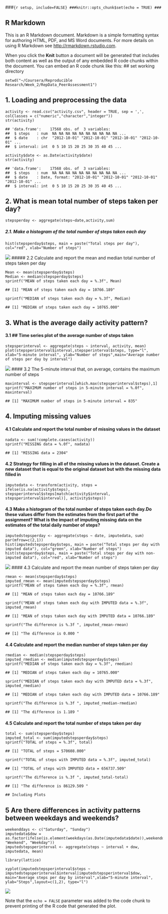 \###`{r setup, include=FALSE} ###knitr::opts_chunk$set(echo = TRUE) ###`

## R Markdown

This is an R Markdown document. Markdown is a simple formatting syntax
for authoring HTML, PDF, and MS Word documents. For more details on
using R Markdown see <http://rmarkdown.rstudio.com>.

When you click the **Knit** button a document will be generated that
includes both content as well as the output of any embedded R code
chunks within the document. You can embed an R code chunk like this: \##
set working directory

    setwd("~/Coursera/Reproducible Research/Week_2/RepData_PeerAssessment1")

## 1. Loading and preprocessing the data

    activity <- read.csv("activity.csv", header = TRUE, sep = ',', colClasses = c("numeric","character","integer"))
    str(activity)

    ## 'data.frame':    17568 obs. of  3 variables:
    ##  $ steps   : num  NA NA NA NA NA NA NA NA NA NA ...
    ##  $ date    : chr  "2012-10-01" "2012-10-01" "2012-10-01" "2012-10-01" ...
    ##  $ interval: int  0 5 10 15 20 25 30 35 40 45 ...

    activity$date <- as.Date(activity$date)
    str(activity)

    ## 'data.frame':    17568 obs. of  3 variables:
    ##  $ steps   : num  NA NA NA NA NA NA NA NA NA NA ...
    ##  $ date    : Date, format: "2012-10-01" "2012-10-01" "2012-10-01" "2012-10-01" ...
    ##  $ interval: int  0 5 10 15 20 25 30 35 40 45 ...

## 2. What is mean total number of steps taken per day?

    stepsperday <- aggregate(steps~date,activity,sum)

##### 2.1. Make a histogram of the total number of steps taken each day

    hist(stepsperday$steps, main = paste("Total steps per day"), col="red", xlab="Number of steps")

![](PA1_template_files/figure-markdown_strict/unnamed-chunk-4-1.png)
\##### 2.2 Calculate and report the mean and median total number of
steps taken per day

    Mean <- mean(stepsperday$steps)
    Median <- median(stepsperday$steps)
    sprintf("MEAN of steps taken each day = %.3f", Mean)

    ## [1] "MEAN of steps taken each day = 10766.189"

    sprintf("MEDIAN of steps taken each day = %.3f", Median)

    ## [1] "MEDIAN of steps taken each day = 10765.000"

## 3. What is the average daily activity pattern?

#### 3.1 \## Time series plot of the average number of steps taken

    stepsperinterval <- aggregate(steps ~ interval, activity, mean)
    plot(stepsperinterval$interval,stepsperinterval$steps, type="l", xlab="5-minute interval", ylab="Number of steps",main="Average number of steps per day by interval")

![](PA1_template_files/figure-markdown_strict/unnamed-chunk-6-1.png)
\#### 3.2 The 5-minute interval that, on average, contains the maximum
number of steps

    maxinterval <- stepsperinterval[which.max(stepsperinterval$steps),1]
    sprintf("MAXIMUM number of steps in 5-minute interval = %.0f", maxinterval)

    ## [1] "MAXIMUM number of steps in 5-minute interval = 835"

## 4. Imputing missing values

#### 4.1 Calculate and report the total number of missing values in the dataset

    nadata <- sum(!complete.cases(activity))
    sprintf("MISSING data = %.0f", nadata)

    ## [1] "MISSING data = 2304"

#### 4.2 Strategy for filling in all of the missing values in the dataset. Create a new dataset that is equal to the original dataset but with the missing data filled in

    imputedata <- transform(activity, steps = ifelse(is.na(activity$steps), stepsperinterval$steps[match(activity$interval, stepsperinterval$interval)], activity$steps))

#### 4.3 Make a histogram of the total number of steps taken each day.Do these values differ from the estimates from the first part of the assignment? What is the impact of imputing missing data on the estimates of the total daily number of steps?

    imputedstepsperday <- aggregate(steps ~ date, imputedata, sum)
    par(mfrow=c(2,1))
    hist(imputedstepsperday$steps, main = paste("Total steps per day with imputed data"), col="green", xlab="Number of steps")
    hist(stepsperday$steps, main = paste("Total steps per day with non-imputed data"), col="red", xlab="Number of steps")

![](PA1_template_files/figure-markdown_strict/unnamed-chunk-10-1.png)
\#### 4.3 Calculate and report the mean number of steps taken per day

    rmean <- mean(stepsperday$steps)
    imputed_rmean <- mean(imputedstepsperday$steps)
    sprintf("MEAN of steps taken each day = %.3f", rmean)

    ## [1] "MEAN of steps taken each day = 10766.189"

    sprintf("MEAN of steps taken each day with IMPUTED data = %.3f", imputed_rmean)

    ## [1] "MEAN of steps taken each day with IMPUTED data = 10766.189"

    sprintf("The difference is %.3f ", imputed_rmean-rmean)

    ## [1] "The difference is 0.000 "

#### 4.4 Calculate and report the median number of steps taken per day

    rmedian <- median(stepsperday$steps)
    imputed_rmedian <- median(imputedstepsperday$steps)
    sprintf("MEDIAN of steps taken each day = %.3f", rmedian)

    ## [1] "MEDIAN of steps taken each day = 10765.000"

    sprintf("MEDIAN of steps taken each day with IMPUTED data = %.3f", imputed_rmedian)

    ## [1] "MEDIAN of steps taken each day with IMPUTED data = 10766.189"

    sprintf("The difference is %.3f ", imputed_rmedian-rmedian)

    ## [1] "The difference is 1.189 "

#### 4.5 Calculate and report the total number of steps taken per day

    total <- sum(stepsperday$steps)
    imputed_total <- sum(imputedstepsperday$steps)
    sprintf("TOTAL of steps = %.3f", total)

    ## [1] "TOTAL of steps = 570608.000"

    sprintf("TOTAL of steps with IMPUTED data = %.3f", imputed_total)

    ## [1] "TOTAL of steps with IMPUTED data = 656737.509"

    sprintf("The difference is %.3f ", imputed_total-total)

    ## [1] "The difference is 86129.509 "

    ## Including Plots

## 5 Are there differences in activity patterns between weekdays and weekends?

    weekenddays <- c("Saturday", "Sunday")
    imputedata$dow = as.factor(ifelse(is.element(weekdays(as.Date(imputedata$date)),weekenddays), "Weekend", "Weekday"))
    imputedstepsperinterval <- aggregate(steps ~ interval + dow, imputedata, mean)

    library(lattice)

    xyplot(imputedstepsperinterval$steps ~ imputedstepsperinterval$interval|imputedstepsperinterval$dow, main="Average steps per day by interval",xlab="5-minute interval", ylab="Steps",layout=c(1,2), type="l")

![](PA1_template_files/figure-markdown_strict/unnamed-chunk-14-1.png)

Note that the `echo = FALSE` parameter was added to the code chunk to
prevent printing of the R code that generated the plot.
